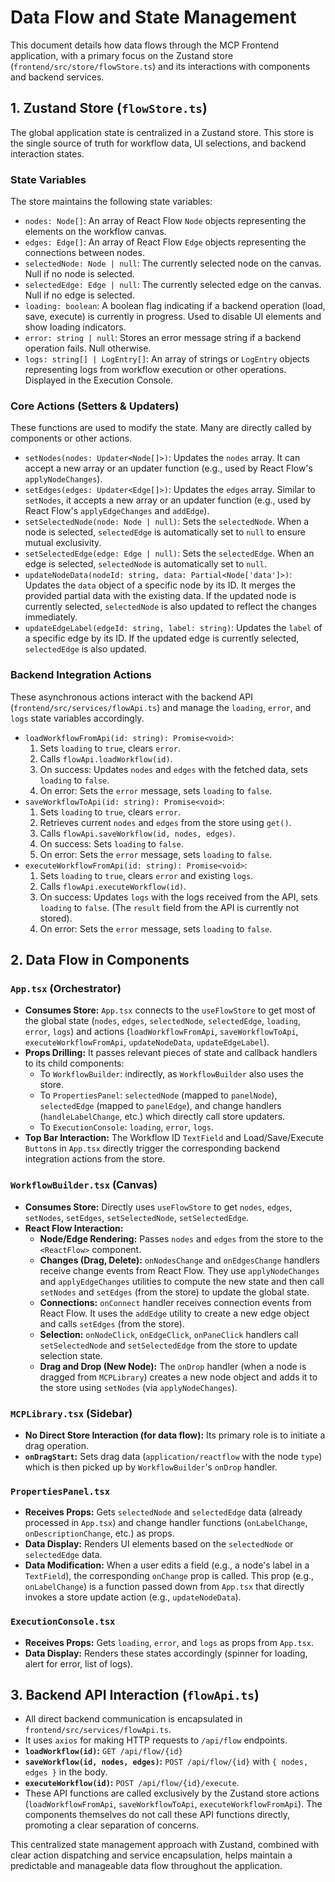 # Data Flow and State Management

This document details how data flows through the MCP Frontend application, with a primary focus on the Zustand store (`frontend/src/store/flowStore.ts`) and its interactions with components and backend services.

## 1. Zustand Store (`flowStore.ts`)

The global application state is centralized in a Zustand store. This store is the single source of truth for workflow data, UI selections, and backend interaction states.

### State Variables

The store maintains the following state variables:

-   `nodes: Node[]`: An array of React Flow `Node` objects representing the elements on the workflow canvas.
-   `edges: Edge[]`: An array of React Flow `Edge` objects representing the connections between nodes.
-   `selectedNode: Node | null`: The currently selected node on the canvas. Null if no node is selected.
-   `selectedEdge: Edge | null`: The currently selected edge on the canvas. Null if no edge is selected.
-   `loading: boolean`: A boolean flag indicating if a backend operation (load, save, execute) is currently in progress. Used to disable UI elements and show loading indicators.
-   `error: string | null`: Stores an error message string if a backend operation fails. Null otherwise.
-   `logs: string[] | LogEntry[]`: An array of strings or `LogEntry` objects representing logs from workflow execution or other operations. Displayed in the Execution Console.

### Core Actions (Setters & Updaters)

These functions are used to modify the state. Many are directly called by components or other actions.

-   `setNodes(nodes: Updater<Node[]>)`: Updates the `nodes` array. It can accept a new array or an updater function (e.g., used by React Flow's `applyNodeChanges`).
-   `setEdges(edges: Updater<Edge[]>)`: Updates the `edges` array. Similar to `setNodes`, it accepts a new array or an updater function (e.g., used by React Flow's `applyEdgeChanges` and `addEdge`).
-   `setSelectedNode(node: Node | null)`: Sets the `selectedNode`. When a node is selected, `selectedEdge` is automatically set to `null` to ensure mutual exclusivity.
-   `setSelectedEdge(edge: Edge | null)`: Sets the `selectedEdge`. When an edge is selected, `selectedNode` is automatically set to `null`.
-   `updateNodeData(nodeId: string, data: Partial<Node['data']>)`: Updates the `data` object of a specific node by its ID. It merges the provided partial data with the existing data. If the updated node is currently selected, `selectedNode` is also updated to reflect the changes immediately.
-   `updateEdgeLabel(edgeId: string, label: string)`: Updates the `label` of a specific edge by its ID. If the updated edge is currently selected, `selectedEdge` is also updated.

### Backend Integration Actions

These asynchronous actions interact with the backend API (`frontend/src/services/flowApi.ts`) and manage the `loading`, `error`, and `logs` state variables accordingly.

-   `loadWorkflowFromApi(id: string): Promise<void>`:
    1.  Sets `loading` to `true`, clears `error`.
    2.  Calls `flowApi.loadWorkflow(id)`.
    3.  On success: Updates `nodes` and `edges` with the fetched data, sets `loading` to `false`.
    4.  On error: Sets the `error` message, sets `loading` to `false`.
-   `saveWorkflowToApi(id: string): Promise<void>`:
    1.  Sets `loading` to `true`, clears `error`.
    2.  Retrieves current `nodes` and `edges` from the store using `get()`.
    3.  Calls `flowApi.saveWorkflow(id, nodes, edges)`.
    4.  On success: Sets `loading` to `false`.
    5.  On error: Sets the `error` message, sets `loading` to `false`.
-   `executeWorkflowFromApi(id: string): Promise<void>`:
    1.  Sets `loading` to `true`, clears `error` and existing `logs`.
    2.  Calls `flowApi.executeWorkflow(id)`.
    3.  On success: Updates `logs` with the logs received from the API, sets `loading` to `false`. (The `result` field from the API is currently not stored).
    4.  On error: Sets the `error` message, sets `loading` to `false`.

## 2. Data Flow in Components

### `App.tsx` (Orchestrator)

-   **Consumes Store:** `App.tsx` connects to the `useFlowStore` to get most of the global state (`nodes`, `edges`, `selectedNode`, `selectedEdge`, `loading`, `error`, `logs`) and actions (`loadWorkflowFromApi`, `saveWorkflowToApi`, `executeWorkflowFromApi`, `updateNodeData`, `updateEdgeLabel`).
-   **Props Drilling:** It passes relevant pieces of state and callback handlers to its child components:
    -   To `WorkflowBuilder`: indirectly, as `WorkflowBuilder` also uses the store.
    -   To `PropertiesPanel`: `selectedNode` (mapped to `panelNode`), `selectedEdge` (mapped to `panelEdge`), and change handlers (`handleLabelChange`, etc.) which directly call store updaters.
    -   To `ExecutionConsole`: `loading`, `error`, `logs`.
-   **Top Bar Interaction:** The Workflow ID `TextField` and Load/Save/Execute `Button`s in `App.tsx` directly trigger the corresponding backend integration actions from the store.

### `WorkflowBuilder.tsx` (Canvas)

-   **Consumes Store:** Directly uses `useFlowStore` to get `nodes`, `edges`, `setNodes`, `setEdges`, `setSelectedNode`, `setSelectedEdge`.
-   **React Flow Interaction:**
    -   **Node/Edge Rendering:** Passes `nodes` and `edges` from the store to the `<ReactFlow>` component.
    -   **Changes (Drag, Delete):** `onNodesChange` and `onEdgesChange` handlers receive change events from React Flow. They use `applyNodeChanges` and `applyEdgeChanges` utilities to compute the new state and then call `setNodes` and `setEdges` (from the store) to update the global state.
    -   **Connections:** `onConnect` handler receives connection events from React Flow. It uses the `addEdge` utility to create a new edge object and calls `setEdges` (from the store).
    -   **Selection:** `onNodeClick`, `onEdgeClick`, `onPaneClick` handlers call `setSelectedNode` and `setSelectedEdge` from the store to update selection state.
    -   **Drag and Drop (New Node):** The `onDrop` handler (when a node is dragged from `MCPLibrary`) creates a new node object and adds it to the store using `setNodes` (via `applyNodeChanges`).

### `MCPLibrary.tsx` (Sidebar)

-   **No Direct Store Interaction (for data flow):** Its primary role is to initiate a drag operation.
-   **`onDragStart`:** Sets drag data (`application/reactflow` with the node `type`) which is then picked up by `WorkflowBuilder`'s `onDrop` handler.

### `PropertiesPanel.tsx`

-   **Receives Props:** Gets `selectedNode` and `selectedEdge` data (already processed in `App.tsx`) and change handler functions (`onLabelChange`, `onDescriptionChange`, etc.) as props.
-   **Data Display:** Renders UI elements based on the `selectedNode` or `selectedEdge` data.
-   **Data Modification:** When a user edits a field (e.g., a node's label in a `TextField`), the corresponding `onChange` prop is called. This prop (e.g., `onLabelChange`) is a function passed down from `App.tsx` that directly invokes a store update action (e.g., `updateNodeData`).

### `ExecutionConsole.tsx`

-   **Receives Props:** Gets `loading`, `error`, and `logs` as props from `App.tsx`.
-   **Data Display:** Renders these states accordingly (spinner for loading, alert for error, list of logs).

## 3. Backend API Interaction (`flowApi.ts`)

-   All direct backend communication is encapsulated in `frontend/src/services/flowApi.ts`.
-   It uses `axios` for making HTTP requests to `/api/flow` endpoints.
-   **`loadWorkflow(id)`:** `GET /api/flow/{id}`
-   **`saveWorkflow(id, nodes, edges)`:** `POST /api/flow/{id}` with `{ nodes, edges }` in the body.
-   **`executeWorkflow(id)`:** `POST /api/flow/{id}/execute`.
-   These API functions are called exclusively by the Zustand store actions (`loadWorkflowFromApi`, `saveWorkflowToApi`, `executeWorkflowFromApi`). The components themselves do not call these API functions directly, promoting a clear separation of concerns.

This centralized state management approach with Zustand, combined with clear action dispatching and service encapsulation, helps maintain a predictable and manageable data flow throughout the application. 